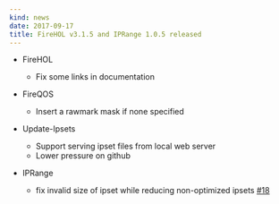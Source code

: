 ```yaml
---
kind: news
date: 2017-09-17
title: FireHOL v3.1.5 and IPRange 1.0.5 released
---
```


*   FireHOL

    - Fix some links in documentation

*   FireQOS

    - Insert a rawmark mask if none specified

*   Update-Ipsets

    - Support serving ipset files from local web server
    - Lower pressure on github

*   IPRange

    - fix invalid size of ipset while reducing non-optimized ipsets [#18](https://github.com/firehol/iprange/issues/18)
